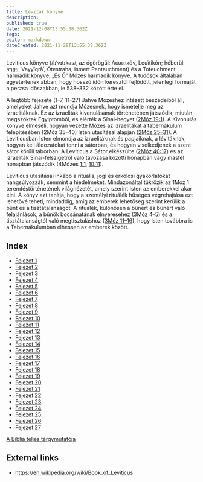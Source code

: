 ```yaml
---
title: Leviták könyve
description: 
published: true
date: 2021-12-08T13:55:38.362Z
tags: 
editor: markdown
dateCreated: 2021-11-28T13:55:38.362Z
---
```


Leviticus könyve (/lɪˈvɪtɪkəs/, az ógörögül: Λευιτικόν, Leuïtikón; héberül: וַיִּקְרָא, Vayyīqrāʾ, Ótestraha, ismert Pentauchment) és a Toteuchment harmadik könyve, „És Ő” Mózes harmadik könyve. A tudósok általában egyetértenek abban, hogy hosszú időn keresztül fejlődött, jelenlegi formáját a perzsa időszakban, ie 538–332 között érte el.

A legtöbb fejezete (1–7, 11–27) Jahve Mózeshez intézett beszédeiből áll, amelyeket Jahve azt mondja Mózesnek, hogy ismételje meg az izraelitáknak. Ez az izraeliták kivonulásának történetében játszódik, miután megszöktek Egyiptomból, és elérték a Sínai-hegyet ([2Móz 19:1](/hu/Bible/Exodus/19#v1)). A Kivonulás könyve elmeséli, hogyan vezette Mózes az izraelitákat a tabernákulum felépítésében (2Móz 35–40) Isten utasításai alapján ([2Móz 25–31](/hu/Bible/Exodus/25)). A Leviticusban Isten elmondja az izraelitáknak és papjaiknak, a lévitáknak, hogyan kell áldozatokat tenni a sátorban, és hogyan viselkedjenek a szent sátor körüli táborban. A Leviticus a Sátor elkészülte ([2Móz 40:17](/hu/Bible/Exodus/40#v17)) és az izraeliták Sínai-félszigetről való távozása közötti hónapban vagy másfél hónapban játszódik (4Mózes [1:1](/hu/Bible/Numbers/1#v1), [10:11](/hu/Bible/Numbers/10#v11)).

Leviticus utasításai inkább a rituális, jogi és erkölcsi gyakorlatokat hangsúlyozzák, semmint a hiedelmeket. Mindazonáltal tükrözik az 1Móz 1 teremtéstörténetének világnézetét, amely szerint Isten az emberekkel akar élni. A könyv azt tanítja, hogy a szentélyi rituálék hűséges végrehajtása ezt lehetővé teheti, mindaddig, amíg az emberek lehetőség szerint kerülik a bűnt és a tisztátalanságot. A rituálék, különösen a bûnért és bûnért való felajánlások, a bûnök bocsánatának elnyeréséhez ([3Móz 4–5](/hu/Bible/Leviticus/4)) és a tisztátalanságtól való megtisztuláshoz ([3Móz 11–16](/hu/Bible/Leviticus/11)), hogy Isten továbbra is a Tabernákulumban élhessen az emberek között. 



## Index

- [Fejezet 1](/hu/Bible/Leviticus/1)
- [Fejezet 2](/hu/Bible/Leviticus/2)
- [Fejezet 3](/hu/Bible/Leviticus/3)
- [Fejezet 4](/hu/Bible/Leviticus/4)
- [Fejezet 5](/hu/Bible/Leviticus/5)
- [Fejezet 6](/hu/Bible/Leviticus/6)
- [Fejezet 7](/hu/Bible/Leviticus/7)
- [Fejezet 8](/hu/Bible/Leviticus/8)
- [Fejezet 9](/hu/Bible/Leviticus/9)
- [Fejezet 10](/hu/Bible/Leviticus/10)
- [Fejezet 11](/hu/Bible/Leviticus/11)
- [Fejezet 12](/hu/Bible/Leviticus/12)
- [Fejezet 13](/hu/Bible/Leviticus/13)
- [Fejezet 14](/hu/Bible/Leviticus/14)
- [Fejezet 15](/hu/Bible/Leviticus/15)
- [Fejezet 16](/hu/Bible/Leviticus/16)
- [Fejezet 17](/hu/Bible/Leviticus/17)
- [Fejezet 18](/hu/Bible/Leviticus/18)
- [Fejezet 19](/hu/Bible/Leviticus/19)
- [Fejezet 20](/hu/Bible/Leviticus/20)
- [Fejezet 21](/hu/Bible/Leviticus/21)
- [Fejezet 22](/hu/Bible/Leviticus/22)
- [Fejezet 23](/hu/Bible/Leviticus/23)
- [Fejezet 24](/hu/Bible/Leviticus/24)
- [Fejezet 25](/hu/Bible/Leviticus/25)
- [Fejezet 26](/hu/Bible/Leviticus/26)
- [Fejezet 27](/hu/Bible/Leviticus/27)

[A Biblia teljes tárgymutatója](/hu/index/bible)


## External links

- https://en.wikipedia.org/wiki/Book_of_Leviticus